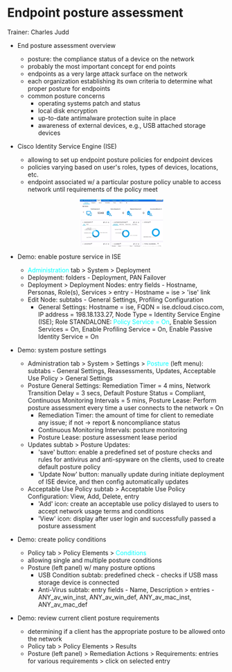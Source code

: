 # Endpoint posture assessment

Trainer: Charles Judd


- End posture assessment overview
  - posture: the compliance status of a device on the network
  - probably the most important concept for end points
  - endpoints as a very large attack surface on the network
  - each organization establishing its own criteria to determine what proper posture for endpoints
  - common posture concerns
    - operating systems patch and status
    - local disk encryption
    - up-to-date antimalware protection suite in place
    - awareness of external devices, e.g., USB attached storage devices


- Cisco Identity Service Engine (ISE)
  - allowing to set up endpoint posture policies for endpoint devices
  - policies varying based on user's roles, types of devices, locations, etc.
  - endpoint associated w/ a particular posture policy unable to access network until requirements of the policy meet

  <figure style="margin: 0.5em; display: flex; justify-content: center; align-items: center;">
    <img style="margin: 0.1em; padding-top: 0.5em; width: 20vw;"
      onclick= "window.open('page')"
      src    = "img/31.10-ise.png"
      alt    = "Snapshot of ISE dashboard"
      title  = "Snapshot of ISE dashboard"
    />
  </figure>


- Demo: enable posture service in ISE
  - <span style="color: cyan;">Administration</span> tab > System > Deployment
  - Deployment: folders - Deployment, PAN Failover
  - Deployment > Deployment Nodes: entry fields - Hostname, Personas, Role(s), Services > entry - Hostname = ise > 'ise' link
  - Edit Node: subtabs - General Settings, Profiling Configuration
    - General Settings: Hostname = ise, FQDN = ise.dcloud.cisco.com, IP address = 198.18.133.27, Node Type = Identity Service Engine (ISE); Role STANDALONE:  <span style="color: cyan;">Policy Service = On</span>, Enable Session Services = On, Enable Profiling Service = On, Enable Passive Identity Service = On


- Demo: system posture settings
  - Administration tab > System > Settings > <span style="color: cyan;">Posture</span> (left menu): subtabs - General Settings, Reassessments, Updates, Acceptable Use Policy > General Settings
  - Posture General Settings: Remediation Timer = 4 mins, Network Transition Delay = 3 secs, Default Posture Status = Compliant, Continuous Monitoring Intervals = 5 mins, Posture Lease: Perform posture assessment every time a user connects to the network = On
    - Remediation Timer: the amount of time for client to remediate any issue; if not $\to$ report & noncompliance status
    - Continuous Monitoring Intervals: posture monitoring
    - Posture Lease: posture assessment lease period
  - Updates subtab > Posture Updates:
    - 'save' button: enable a predefined set of posture checks and rules for antivirus and anti-spyware on the clients, used to create default posture policy
    - 'Update Now' button: manually update during initiate deployment of ISE device, and then config automatically updates
  - Acceptable Use Policy subtab > Acceptable Use Policy Configuration: View, Add, Delete, entry
    - 'Add' icon: create an acceptable use policy dislayed to users to accept network usage terms and conditions
    - 'View' icon: display after user login and successfully passed a posture assessment
  

- Demo: create policy conditions
  - Policy tab > Policy Elements > <span style="color: cyan;">Conditions</span>
  - allowing single and multiple posture conditions
  - Posture (left panel) w/ many posture options
    - USB Condition subtab: predefined check - checks if USB mass storage device is connected
    - Anti-Virus subtab: entry fields - Name, Description > entries - ANY_av_win_inst, ANY_av_win_def, ANY_av_mac_inst, ANY_av_mac_def


- Demo: review current client posture requirements
  - determining if a client has the appropriate posture to be allowed onto the network 
  - Policy tab > Policy Elements > Results
  - Posture (left panel) > Remediation Actions > Requirements: entries for various requirements > click on selected entry





